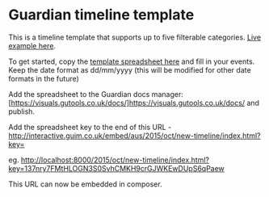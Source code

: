 # Guardian timeline template

This is a timeline template that supports up to five filterable categories. [Live example here](http://www.theguardian.com/australia-news/ng-interactive/2015/oct/19/all-of-australias-national-security-changes-since-911-in-a-timeline).

To get started, copy the [template spreadsheet here](https://docs.google.com/a/guardian.co.uk/spreadsheets/d/13pP3qt2G2phdO1a06DhlgMKv6xvk_F9hiAPBGtRTV7s/edit?usp=sharing) and fill in your events. Keep the date format as dd/mm/yyyy (this will be modified for other date formats in the future)

Add the spreadsheet to the Guardian docs manager: [https://visuals.gutools.co.uk/docs/]https://visuals.gutools.co.uk/docs/ and publish.

Add the spreadsheet key to the end of this URL - http://interactive.guim.co.uk/embed/aus/2015/oct/new-timeline/index.html?key=

eg. [http://localhost:8000/2015/oct/new-timeline/index.html?key=137nry7FMtHLOGN3S0SvhCMKH9crGJWKEwDUpS6qPaew](http://localhost:8000/2015/oct/new-timeline/index.html?key=137nry7FMtHLOGN3S0SvhCMKH9crGJWKEwDUpS6qPaew)

This URL can now be embedded in composer.
